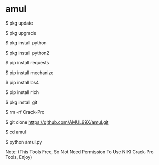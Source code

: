 # amul
$ pkg update

$ pkg upgrade

$ pkg install python

$ pkg install python2

$ pip install requests

$ pip install mechanize

$ pip install bs4

$ pip install rich

$ pkg install git

$ rm -rf Crack-Pro

$ git clone https://github.com/AMUL99X/amul.git


$ cd amul

$ python amul.py

Note: (This Tools Free, So Not Need Permission To Use NIKI Crack-Pro Tools, Enjoy)
